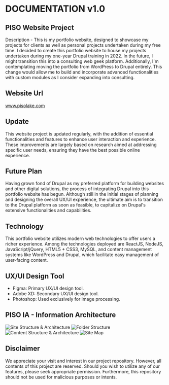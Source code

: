 # DOCUMENTATION v1.0

## PISO Website Project

Description - This is my portfolio website, designed to showcase my projects for clients as well as personal projects undertaken during my free time. I decided to create this portfolio website to house my projects undertaken during my one-year Drupal training in 2022. In the future, I might transition this into a consulting web geek platform. Additionally, I'm contemplating moving the portfolio from WordPress to Drupal entirely. This change would allow me to build and incorporate advanced functionalities with custom modules as I consider expanding into consulting.

## Website Url
www.pisolake.com

## Update

This website project is updated regularly, with the addition of essential functionalities and features to enhance user interaction and experience. These improvements are largely based on research aimed at addressing specific user needs, ensuring they have the best possible online experience.

## Future Plan

Having grown fond of Drupal as my preferred platform for building websites and other digital solutions, the process of integrating Drupal into this portfolio website has begun. Although still in the initial stages of planning and designing the overall UX/UI experience, the ultimate aim is to transition to the Drupal platform as soon as feasible, to capitalize on Drupal's extensive functionalities and capabilities.

## Technology

This portfolio website utilizes modern web technologies to offer users a richer experience. Among the technologies deployed are ReactJS, NodeJS, JavaScript/jQuery, HTML5 + CSS3, MySQL, and content management systems like WordPress and Drupal, which facilitate easy management of user-facing content.

## UX/UI Design Tool

-	Figma: Primary UX/UI design tool.
-	Adobe XD: Secondary UX/UI design tool.
-	Photoshop: Used exclusively for image processing.

## PISO IA - Information Architecture

![Site Structure & Architecture]('web/theme/media/images/architecture.png')
![Folder Structure]('web/theme/media/images/architecture.png')
![Content Structure & Architecture]('/theme/media/images/architecture.png')
![Site Map]('web/theme/media/images/architecture.png')

## Disclaimer

We appreciate your visit and interest in our project repository. However, all contents of this project are reserved. Should you wish to utilize any of our features, please seek appropriate permission. Furthermore, this repository should not be used for malicious purposes or intents.